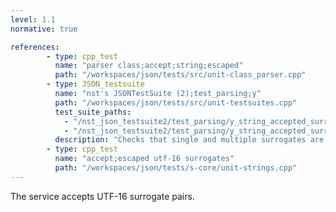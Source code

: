 ```yaml
---
level: 1.1
normative: true

references:
        - type: cpp_test
          name: "parser class;accept;string;escaped"
          path: "/workspaces/json/tests/src/unit-class_parser.cpp"
        - type: JSON_testsuite
          name: "nst's JSONTestSuite (2);test_parsing;y"
          path: "/workspaces/json/tests/src/unit-testsuites.cpp"
          test_suite_paths:
            - "/nst_json_testsuite2/test_parsing/y_string_accepted_surrogate_pair.json"
            - "/nst_json_testsuite2/test_parsing/y_string_accepted_surrogate_pairs.json"
          description: "Checks that single and multiple surrogates are accepted."
        - type: cpp_test
          name: "accept;escaped utf-16 surrogates"
          path: "/workspaces/json/tests/s-core/unit-strings.cpp"
---
```


The service accepts UTF-16 surrogate pairs.